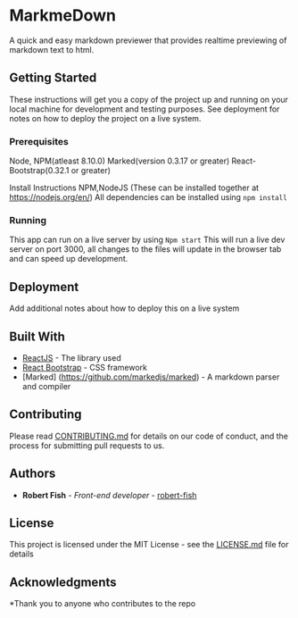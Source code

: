 # MarkmeDown

A quick and easy markdown previewer that provides realtime previewing of markdown text to html.

## Getting Started

These instructions will get you a copy of the project up and running on your local machine for development and testing purposes. See deployment for notes on how to deploy the project on a live system.

### Prerequisites

Node, NPM(atleast 8.10.0)
Marked(version 0.3.17 or greater)
React-Bootstrap(0.32.1 or greater)

Install Instructions
NPM,NodeJS (These can be installed together at https://nodejs.org/en/)
All dependencies can be installed using <code>npm install</code>

### Running

This app can run on a live server by using <code>Npm start</code>
This will run a live dev server on port 3000, all changes to the files will update in the browser tab and can speed up development.


## Deployment

Add additional notes about how to deploy this on a live system

## Built With

* [ReactJS](https://reactjs.org/docs) - The library used
* [React Bootstrap](https://react-bootstrap.github.io/getting-started/introduction) - CSS framework
* [Marked] (https://github.com/markedjs/marked) - A markdown parser and compiler

## Contributing

Please read [CONTRIBUTING.md](https://gist.github.com/RobertFish/MarkmeDown) for details on our code of conduct, and the process for submitting pull requests to us.

## Authors

* **Robert Fish** - *Front-end developer* - [robert-fish](https://github.com/Robert-Fish)

## License

This project is licensed under the MIT License - see the [LICENSE.md](LICENSE.md) file for details

## Acknowledgments

*Thank you to anyone who contributes to the repo
